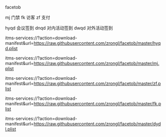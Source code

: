 facetob

mj 门禁
fk 访客
zf 支付

hyqd 会议签到
dnqd 对内活动签到
dwqd 对外活动签到

itms-services://?action=download-manifest&url=https://raw.githubusercontent.com/zrongl/facetob/master/hyqd.plist

itms-services://?action=download-manifest&url=https://raw.githubusercontent.com/zrongl/facetob/master/mj.plist

itms-services://?action=download-manifest&url=https://raw.githubusercontent.com/zrongl/facetob/master/zf.plist

itms-services://?action=download-manifest&url=https://raw.githubusercontent.com/zrongl/facetob/master/fk.plist

itms-services://?action=download-manifest&url=https://raw.githubusercontent.com/zrongl/facetob/master/dydl.plist


